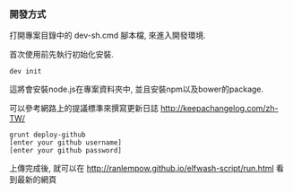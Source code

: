 ### 開發方式

打開專案目錄中的 dev-sh.cmd 腳本檔, 來進入開發環境.

首次使用前先執行初始化安裝.
```
dev init
```
這將會安裝node.js在專案資料夾中, 並且安裝npm以及bower的package.


可以參考網路上的提議標準來撰寫更新日誌
http://keepachangelog.com/zh-TW/


```
grunt deploy-github
[enter your github username]
[enter your github password]
```

上傳完成後, 就可以在 http://ranlempow.github.io/elfwash-script/run.html 看到最新的網頁
